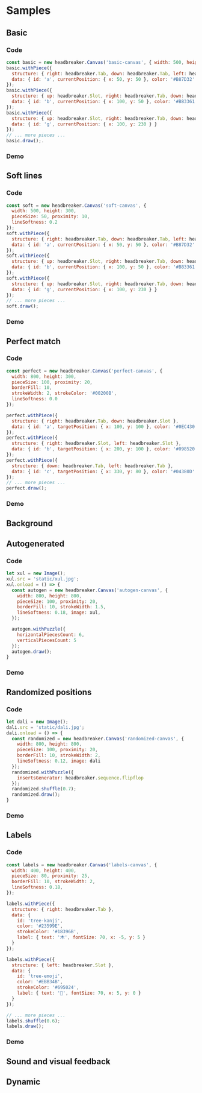 <script src="js/headbreaker.js"></script>

# Samples

## Basic

### Code

```javascript
const basic = new headbreaker.Canvas('basic-canvas', { width: 500, height: 300, pieceSize: 50, proximity: 10 });
basic.withPiece({
  structure: { right: headbreaker.Tab, down: headbreaker.Tab, left: headbreaker.Slot },
  data: { id: 'a', currentPosition: { x: 50, y: 50 }, color: '#B87D32' }
});
basic.withPiece({
  structure: { up: headbreaker.Slot, right: headbreaker.Tab, down: headbreaker.Tab, left: headbreaker.Slot },
  data: { id: 'b', currentPosition: { x: 100, y: 50 }, color: '#B83361' }
});
basic.withPiece({
  structure: { up: headbreaker.Slot, right: headbreaker.Tab, down: headbreaker.Slot, left: headbreaker.Tab },
  data: { id: 'g', currentPosition: { x: 100, y: 230 } }
});
// ... more pieces ...
basic.draw();.
```

### Demo

<div id="basic-canvas">
</div>


## Soft lines

### Code

```javascript
const soft = new headbreaker.Canvas('soft-canvas', {
  width: 500, height: 300,
  pieceSize: 50, proximity: 10,
  lineSoftness: 0.2
});
soft.withPiece({
  structure: { right: headbreaker.Tab, down: headbreaker.Tab, left: headbreaker.Slot },
  data: { id: 'a', currentPosition: { x: 50, y: 50 }, color: '#B87D32' }
});
soft.withPiece({
  structure: { up: headbreaker.Slot, right: headbreaker.Tab, down: headbreaker.Tab, left: headbreaker.Slot },
  data: { id: 'b', currentPosition: { x: 100, y: 50 }, color: '#B83361' }
});
soft.withPiece({
  structure: { up: headbreaker.Slot, right: headbreaker.Tab, down: headbreaker.Slot, left: headbreaker.Tab },
  data: { id: 'g', currentPosition: { x: 100, y: 230 } }
});
// ... more pieces ...
soft.draw();
```

### Demo

<div id="soft-canvas">
</div>


## Perfect match

### Code

```javascript
const perfect = new headbreaker.Canvas('perfect-canvas', {
  width: 800, height: 300,
  pieceSize: 100, proximity: 20,
  borderFill: 10,
  strokeWidth: 2, strokeColor: '#00200B',
  lineSoftness: 0.0
});

perfect.withPiece({
  structure: { right: headbreaker.Tab, down: headbreaker.Slot },
  data: { id: 'a', targetPosition: { x: 100, y: 100 }, color: '#0EC430' }
});
perfect.withPiece({
  structure: { right: headbreaker.Slot, left: headbreaker.Slot },
  data: { id: 'b', targetPosition: { x: 200, y: 100 }, color: '#098520' }
});
perfect.withPiece({
  structure: { down: headbreaker.Tab, left: headbreaker.Tab },
  data: { id: 'c', targetPosition: { x: 330, y: 80 }, color: '#04380D' }
});
// ... more pieces ...
perfect.draw();
```


### Demo

<div id="perfect-canvas">
</div>

## Background

<div id="background-canvas">
</div>

## Autogenerated

### Code

```javascript
let xul = new Image();
xul.src = 'static/xul.jpg';
xul.onload = () => {
  const autogen = new headbreaker.Canvas('autogen-canvas', {
    width: 800, height: 800,
    pieceSize: 100, proximity: 20,
    borderFill: 10, strokeWidth: 1.5,
    lineSoftness: 0.18, image: xul,
  });

  autogen.withPuzzle({
    horizontalPiecesCount: 6,
    verticalPiecesCount: 5
  });
  autogen.draw();
}
```

### Demo

<div id="autogen-canvas">
</div>

## Randomized positions

### Code

```javascript
let dali = new Image();
dali.src = 'static/dali.jpg';
dali.onload = () => {
  const randomized = new headbreaker.Canvas('randomized-canvas', {
    width: 800, height: 800,
    pieceSize: 100, proximity: 20,
    borderFill: 10, strokeWidth: 2,
    lineSoftness: 0.12, image: dali
  });
  randomized.withPuzzle({
    insertsGenerator: headbreaker.sequence.flipflop
  });
  randomized.shuffle(0.7);
  randomized.draw();
}
```

### Demo

<div id="randomized-canvas">
</div>

## Labels

### Code

```javascript
const labels = new headbreaker.Canvas('labels-canvas', {
  width: 400, height: 400,
  pieceSize: 80, proximity: 25,
  borderFill: 10, strokeWidth: 2,
  lineSoftness: 0.18,
});

labels.withPiece({
  structure: { right: headbreaker.Tab },
  data: {
    id: 'tree-kanji',
    color: '#23599E',
    strokeColor: '#18396B',
    label: { text: '木', fontSize: 70, x: -5, y: 5 }
  }
});

labels.withPiece({
  structure: { left: headbreaker.Slot },
  data: {
    id: 'tree-emoji',
    color: '#EBB34B',
    strokeColor: '#695024',
    label: { text: '🌳', fontSize: 70, x: 5, y: 0 }
  }
});

// ... more pieces ...
labels.shuffle(0.6);
labels.draw();
```

### Demo

<div id="labels-canvas">
</div>

## Sound and visual feedback

<div id="sound-canvas">
</div>

## Dynamic

<div id="dynamic-canvas">
</div>

<script src="js/demo.js"></script>
